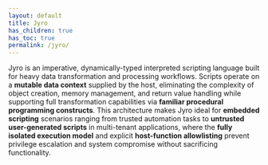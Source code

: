 ```yaml
---
layout: default
title: Jyro
has_children: true
has_toc: true
permalink: /jyro/
---
```


Jyro is an imperative, dynamically-typed interpreted scripting language built for heavy data transformation and processing workflows. Scripts operate on a **mutable data context** supplied by the host, eliminating the complexity of object creation, memory management, and return value handling while supporting full transformation capabilities via **familiar procedural programming constructs**. This architecture makes Jyro ideal for **embedded scripting** scenarios ranging from trusted automation tasks to **untrusted user-generated scripts** in multi-tenant applications, where the **fully isolated execution model** and explicit **host-function allowlisting** prevent privilege escalation and system compromise without sacrificing functionality.
